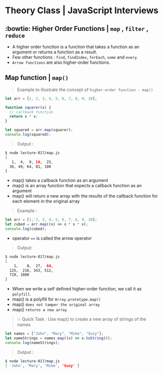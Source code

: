 # Theory Class | JavaScript Interviews

## :bowtie: Higher Order Functions | `map` , `filter` , `reduce`

- A higher order function is a function that takes a function as an argument or returns a function as a result.
- Few other functions : `find`, `findIndex`, `forEach`, `some` and `every`.
- `Arrow functions` are also higher-order functions.

## Map function | `map()`

> Example to illustrate the concept of `higher-order function : map()`

```javascript
let arr = [1, 2, 3, 4, 5, 6, 7, 8, 9, 10];

function squarer(x) {
  // callback function
  return x * x;
}

let squared = arr.map(squarer);
console.log(squared);
```

> Output :

```bash
$ node lecture-017/map.js
[
   1,  4,  9, 16,  25,
  36, 49, 64, 81, 100
]
```

- map() takes a callback function as an argument
- map() is an array function that expects a callback function as an argument
- map() will return a new array with the results of the callback function for each element in the original array

> Example :

```js
let arr = [1, 2, 3, 4, 5, 6, 7, 8, 9, 10];
let cubed = arr.map((x) => x * x * x);
console.log(cubed);
```

- operator `=>` is called the arrow operator

> Output:

```bash
$ node lecture-017/map.js
[
    1,    8,  27,  64,
  125,  216, 343, 512,
  729, 1000
]
```

- When we write a self defined higher-order function, we call it as `polyfill`.
- map() is a polyfill for `Array.prototype.map()`
- map() `does not tamper the original array`
- map() `returns a new array`

> :boom: Quick Task : Use map() to create a new array of strings of the names

```js
let names = ["John", "Mary", "Mike", "Suzy"];
let nameStrings = names.map((x) => x.toString());
console.log(nameStrings);
```

> Output :

```bash
$ node lecture-017/map.js
[ 'John', 'Mary', 'Mike', 'Suzy' ]
```
